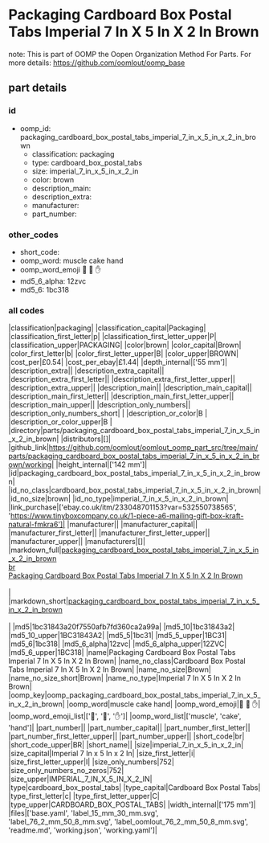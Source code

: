 # Packaging Cardboard Box Postal Tabs Imperial 7 In X 5 In X 2 In Brown  

note: This is part of OOMP the Oopen Organization Method For Parts. For more details: https://github.com/oomlout/oomp_base

##  part details





### id
* oomp_id: packaging_cardboard_box_postal_tabs_imperial_7_in_x_5_in_x_2_in_brown
  * classification: packaging
  * type: cardboard_box_postal_tabs
  * size: imperial_7_in_x_5_in_x_2_in
  * color: brown
  * description_main: 
  * description_extra: 
  * manufacturer: 
  * part_number: 

### other_codes
* short_code: 
* oomp_word: muscle cake hand
* oomp_word_emoji :muscle: :cake: :hand:
* md5_6_alpha: 12zvc
* md5_6: 1bc318

### all codes 
|classification|packaging|
|classification_capital|Packaging|
|classification_first_letter|p|
|classification_first_letter_upper|P|
|classification_upper|PACKAGING|
|color|brown|
|color_capital|Brown|
|color_first_letter|b|
|color_first_letter_upper|B|
|color_upper|BROWN|
|cost_per|£0.54|
|cost_per_ebay|£1.44|
|depth_internal|['55 mm']|
|description_extra||
|description_extra_capital||
|description_extra_first_letter||
|description_extra_first_letter_upper||
|description_extra_upper||
|description_main||
|description_main_capital||
|description_main_first_letter||
|description_main_first_letter_upper||
|description_main_upper||
|description_only_numbers||
|description_only_numbers_short| |
|description_or_color|B |
|description_or_color_upper|B |
|directory|parts/packaging_cardboard_box_postal_tabs_imperial_7_in_x_5_in_x_2_in_brown|
|distributors|[]|
|github_link|https://github.com/oomlout/oomlout_oomp_part_src/tree/main/parts/packaging_cardboard_box_postal_tabs_imperial_7_in_x_5_in_x_2_in_brown/working|
|height_internal|['142 mm']|
|id|packaging_cardboard_box_postal_tabs_imperial_7_in_x_5_in_x_2_in_brown|
|id_no_class|cardboard_box_postal_tabs_imperial_7_in_x_5_in_x_2_in_brown|
|id_no_size|brown|
|id_no_type|imperial_7_in_x_5_in_x_2_in_brown|
|link_purchase|['ebay.co.uk/itm/233048701153?var=532550738565', 'https://www.tinyboxcompany.co.uk/1-piece-a6-mailing-gift-box-kraft-natural-fmkra6']|
|manufacturer||
|manufacturer_capital||
|manufacturer_first_letter||
|manufacturer_first_letter_upper||
|manufacturer_upper||
|manufacturers|[]|
|markdown_full|[packaging_cardboard_box_postal_tabs_imperial_7_in_x_5_in_x_2_in_brown](https://github.com/oomlout/oomlout_oomp_part_src/tree/main/parts/packaging_cardboard_box_postal_tabs_imperial_7_in_x_5_in_x_2_in_brown/working)<br>[br](https://github.com/oomlout/oomlout_oomp_part_src/tree/main/parts/packaging_cardboard_box_postal_tabs_imperial_7_in_x_5_in_x_2_in_brown/working)<br>[Packaging Cardboard Box Postal Tabs Imperial 7 In X 5 In X 2 In Brown](https://github.com/oomlout/oomlout_oomp_part_src/tree/main/parts/packaging_cardboard_box_postal_tabs_imperial_7_in_x_5_in_x_2_in_brown/working)<br><br>|
|markdown_short|[packaging_cardboard_box_postal_tabs_imperial_7_in_x_5_in_x_2_in_brown](https://github.com/oomlout/oomlout_oomp_part_src/tree/main/parts/packaging_cardboard_box_postal_tabs_imperial_7_in_x_5_in_x_2_in_brown/working)<br><br>|
|md5|1bc31843a20f7550afb7fd360ca2a99a|
|md5_10|1bc31843a2|
|md5_10_upper|1BC31843A2|
|md5_5|1bc31|
|md5_5_upper|1BC31|
|md5_6|1bc318|
|md5_6_alpha|12zvc|
|md5_6_alpha_upper|12ZVC|
|md5_6_upper|1BC318|
|name|Packaging Cardboard Box Postal Tabs Imperial 7 In X 5 In X 2 In Brown|
|name_no_class|Cardboard Box Postal Tabs Imperial 7 In X 5 In X 2 In Brown|
|name_no_size|Brown|
|name_no_size_short|Brown|
|name_no_type|Imperial 7 In X 5 In X 2 In Brown|
|oomp_key|oomp_packaging_cardboard_box_postal_tabs_imperial_7_in_x_5_in_x_2_in_brown|
|oomp_word|muscle cake hand|
|oomp_word_emoji|:muscle: :cake: :hand:|
|oomp_word_emoji_list|[':muscle:', ':cake:', ':hand:']|
|oomp_word_list|['muscle', 'cake', 'hand']|
|part_number||
|part_number_capital||
|part_number_first_letter||
|part_number_first_letter_upper||
|part_number_upper||
|short_code|br|
|short_code_upper|BR|
|short_name||
|size|imperial_7_in_x_5_in_x_2_in|
|size_capital|Imperial 7 In x 5 In x 2 In|
|size_first_letter|i|
|size_first_letter_upper|I|
|size_only_numbers|752|
|size_only_numbers_no_zeros|752|
|size_upper|IMPERIAL_7_IN_X_5_IN_X_2_IN|
|type|cardboard_box_postal_tabs|
|type_capital|Cardboard Box Postal Tabs|
|type_first_letter|c|
|type_first_letter_upper|C|
|type_upper|CARDBOARD_BOX_POSTAL_TABS|
|width_internal|['175 mm']|
|files|['base.yaml', 'label_15_mm_30_mm.svg', 'label_76_2_mm_50_8_mm.svg', 'label_oomlout_76_2_mm_50_8_mm.svg', 'readme.md', 'working.json', 'working.yaml']|
